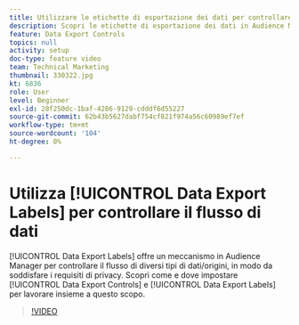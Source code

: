 ```yaml
---
title: Utilizzare le etichette di esportazione dei dati per controllare il flusso di dati
description: Scopri le etichette di esportazione dei dati in Audience Manager. Questi forniscono un meccanismo in Audience Manager per controllare il flusso di diversi tipi di dati/origini, in modo da soddisfare i requisiti di privacy. Scopri come e dove impostare i controlli e le etichette di esportazione dei dati per lavorare di pari passo a questo scopo.
feature: Data Export Controls
topics: null
activity: setup
doc-type: feature video
team: Technical Marketing
thumbnail: 330322.jpg
kt: 6836
role: User
level: Beginner
exl-id: 28f250dc-1baf-4286-9129-cdddf6d55227
source-git-commit: 62b43b5627dabf754cf821f974a56c60989ef7ef
workflow-type: tm+mt
source-wordcount: '104'
ht-degree: 0%

---
```


# Utilizza [!UICONTROL Data Export Labels] per controllare il flusso di dati

[!UICONTROL Data Export Labels] offre un meccanismo in Audience Manager per controllare il flusso di diversi tipi di dati/origini, in modo da soddisfare i requisiti di privacy. Scopri come e dove impostare [!UICONTROL Data Export Controls] e [!UICONTROL Data Export Labels] per lavorare insieme a questo scopo.

>[!VIDEO](https://video.tv.adobe.com/v/345095/?quality=12&learn=on&captions=ita)
